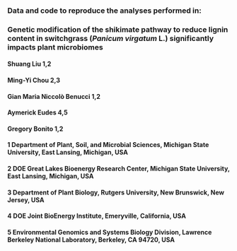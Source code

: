 ### Data and code to reproduce the analyses performed in:

### Genetic modification of the shikimate pathway to reduce lignin content in switchgrass (*Panicum virgatum* L.) significantly impacts plant microbiomes 

#### Shuang Liu 1,2
#### Ming-Yi Chou 2,3 
#### Gian Maria Niccolò Benucci 1,2
#### Aymerick Eudes 4,5 
#### Gregory Bonito 1,2

#### 1 Department of Plant, Soil, and Microbial Sciences, Michigan State University, East Lansing, Michigan, USA 
#### 2 DOE Great Lakes Bioenergy Research Center, Michigan State University, East Lansing, Michigan, USA 
#### 3 Department of Plant Biology, Rutgers University, New Brunswick, New Jersey, USA 
#### 4 DOE Joint BioEnergy Institute, Emeryville, California, USA 
#### 5 Environmental Genomics and Systems Biology Division, Lawrence Berkeley National Laboratory, Berkeley, CA 94720, USA 

